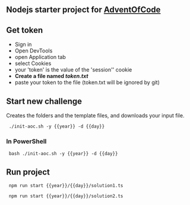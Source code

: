 ## Nodejs starter project for [AdventOfCode](https://adventofcode.com/)

## Get token 
 - Sign in 
 - Open DevTools 
 - open Application tab
 - select Cookies 
 - your 'token' is the value of the 'session'' cookie
 - **Create a file named *token.txt*** 
 - paste your token to the file (token.txt will be ignored by git)

## Start new challenge
Creates the folders and the template files, and downloads your input file.
```shell
 ./init-aoc.sh -y {{year}} -d {{day}}
 ```
### In PowerShell
```shell
 bash ./init-aoc.sh -y {{year}} -d {{day}}
 ```

## Run project 

```shell
 npm run start {{year}}/{{day}}/solution1.ts
 ```
```shell
 npm run start {{year}}/{{day}}/solution2.ts
 ```